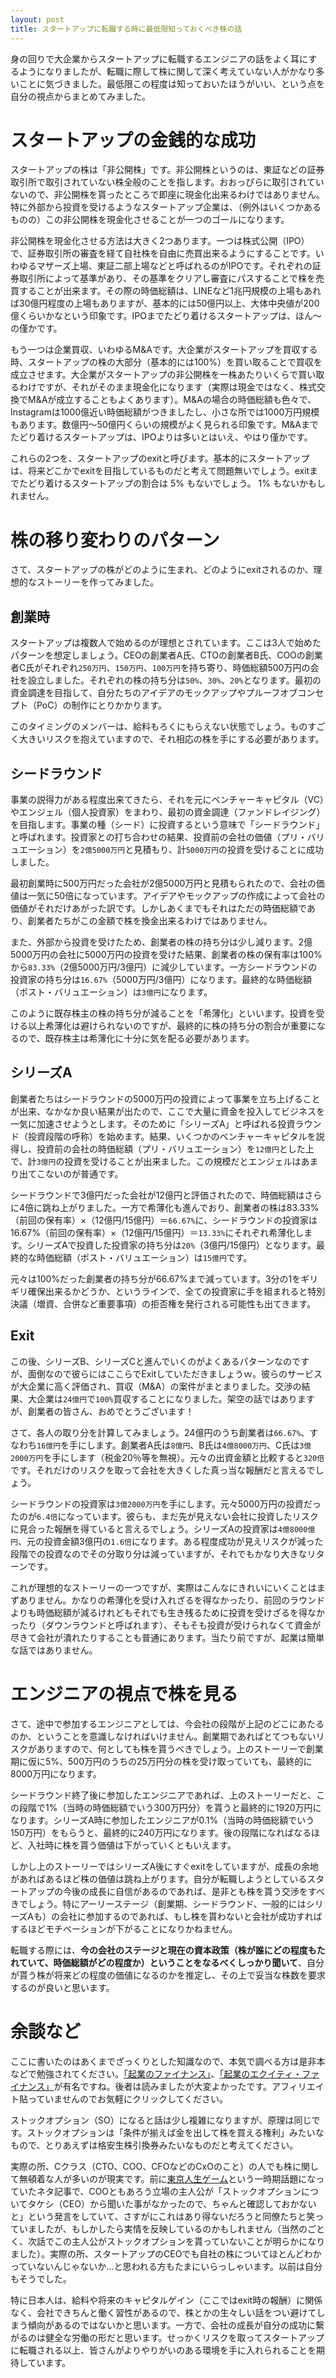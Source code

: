 ```yaml
---
layout: post
title: スタートアップに転職する時に最低限知っておくべき株の話
---
```

身の回りで大企業からスタートアップに転職するエンジニアの話をよく耳にするようになりましたが、転職に際して株に関して深く考えていない人がかなり多いことに気づきました。最低限この程度は知っておいたほうがいい、という点を自分の視点からまとめてみました。


# スタートアップの金銭的な成功

スタートアップの株は「非公開株」です。非公開株というのは、東証などの証券取引所で取引されていない株全般のことを指します。おおっぴらに取引されていないので、非公開株を貰ったところで即座に現金化出来るわけではありません。特に外部から投資を受けるようなスタートアップ企業は、（例外はいくつかあるものの）この非公開株を現金化させることが一つのゴールになります。

非公開株を現金化させる方法は大きく2つあります。一つは株式公開（IPO）で、証券取引所の審査を経て自社株を自由に売買出来るようにすることです。いわゆるマザーズ上場、東証二部上場などと呼ばれるのがIPOです。それぞれの証券取引所によって基準があり、その基準をクリアし審査にパスすることで株を売買することが出来ます。その際の時価総額は、LINEなど1兆円規模の上場もあれば30億円程度の上場もありますが、基本的には50億円以上、大体中央値が200億くらいかなという印象です。IPOまでたどり着けるスタートアップは、ほん〜の僅かです。

もう一つは企業買収、いわゆるM&Aです。大企業がスタートアップを買収する時、スタートアップの株の大部分（基本的には100%）を買い取ることで買収を成立させます。大企業がスタートアップの非公開株を一株あたりいくらで買い取るわけですが、それがそのまま現金化になります（実際は現金ではなく、株式交換でM&Aが成立することもよくあります）。M&Aの場合の時価総額も色々で、Instagramは1000億近い時価総額がつきましたし、小さな所では1000万円規模もあります。数億円〜50億円くらいの規模がよく見られる印象です。M&Aまでたどり着けるスタートアップは、IPOよりは多いとはいえ、やはり僅かです。

これらの2つを、スタートアップのexitと呼びます。基本的にスタートアップは、将来どこかでexitを目指しているものだと考えて問題無いでしょう。exitまでたどり着けるスタートアップの割合は 5% もないでしょう。 1% もないかもしれません。


# 株の移り変わりのパターン

さて、スタートアップの株がどのように生まれ、どのようにexitされるのか、理想的なストーリーを作ってみました。

## 創業時

スタートアップは複数人で始めるのが理想とされています。ここは3人で始めたパターンを想定しましょう。CEOの創業者A氏、CTOの創業者B氏、COOの創業者C氏がそれぞれ`250万円`、`150万円`、`100万円`を持ち寄り、時価総額500万円の会社を設立しました。それぞれの株の持ち分は`50%`、`30%`、`20%`となります。最初の資金調達を目指して、自分たちのアイデアのモックアップやプルーフオブコンセプト（PoC）の制作にとりかかります。

このタイミングのメンバーは、給料もろくにもらえない状態でしょう。ものすごく大きいリスクを抱えていますので、それ相応の株を手にする必要があります。

## シードラウンド

事業の説得力がある程度出来てきたら、それを元にベンチャーキャピタル（VC）やエンジェル（個人投資家）をまわり、最初の資金調達（ファンドレイジング）を目指します。事業の種（シード）に投資するという意味で「シードラウンド」と呼ばれます。投資家との打ち合わせの結果、投資前の会社の価値（プリ・バリュエーション）を`2億5000万円`と見積もり、計`5000万円`の投資を受けることに成功しました。

最初創業時に500万円だった会社が2億5000万円と見積もられたので、会社の価値は一気に50倍になっています。アイデアやモックアップの作成によって会社の価値がそれだけあがった訳です。しかしあくまでもそれはただの時価総額であり、創業者たちがこの金額で株を換金出来るわけではありません。

また、外部から投資を受けたため、創業者の株の持ち分は少し減ります。2億5000万円の会社に5000万円の投資を受けた結果、創業者の株の保有率は100%から`83.33%`（2億5000万円/3億円）に減少しています。一方シードラウンドの投資家の持ち分は`16.67%`（5000万円/3億円）になります。最終的な時価総額（ポスト・バリュエーション）は`3億円`になります。

このように既存株主の株の持ち分が減ることを「希薄化」といいます。投資を受ける以上希薄化は避けられないのですが、最終的に株の持ち分の割合が重要になるので、既存株主は希薄化に十分に気を配る必要があります。

## シリーズA

創業者たちはシードラウンドの5000万円の投資によって事業を立ち上げることが出来、なかなか良い結果が出たので、ここで大量に資金を投入してビジネスを一気に加速させようとします。そのために「シリーズA」と呼ばれる投資ラウンド（投資段階の呼称）を始めます。結果、いくつかのベンチャーキャピタルを説得し、投資前の会社の時価総額（プリ・バリュエーション）を`12億円`とした上で、計`3億円`の投資を受けることが出来ました。この規模だとエンジェルはあまり出てこないのが普通です。

シードラウンドで3億円だった会社が12億円と評価されたので、時価総額はさらに4倍に跳ね上がりました。一方で希薄化も進んでおり、創業者の株は83.33%（前回の保有率）×（12億円/15億円）＝`66.67%`に、シードラウンドの投資家は16.67%（前回の保有率）×（12億円/15億円）＝`13.33%`にそれぞれ希薄化します。シリーズAで投資した投資家の持ち分は`20%`（3億円/15億円）となります。最終的な時価総額（ポスト・バリュエーション）は`15億円`です。

元々は100%だった創業者の持ち分が66.67%まで減っています。3分の1をギリギリ確保出来るかどうか、というラインで、全ての投資家に手を組まれると特別決議（増資、合併など重要事項）の拒否権を発行される可能性も出てきます。

## Exit

この後、シリーズB、シリーズCと進んでいくのがよくあるパターンなのですが、面倒なので彼らにはここらでExitしていただきましょうｗ。彼らのサービスが大企業に高く評価され、買収（M&A）の案件がまとまりました。交渉の結果、大企業は`24億円`で`100%`買収することになりました。架空の話ではありますが、創業者の皆さん、おめでとうございます！

さて、各人の取り分を計算してみましょう。24億円のうち創業者は`66.67%`、すなわち`16億円`を手にします。創業者A氏は`8億円`、B氏は`4億8000万円`、C氏は`3億2000万円`を手にします（税金20％等を無視）。元々の出資金額と比較すると`320倍`です。それだけのリスクを取って会社を大きくした真っ当な報酬だと言えるでしょう。

シードラウンドの投資家は`3億2000万円`を手にします。元々5000万円の投資だったのが`6.4倍`になっています。彼らも、まだ先が見えない会社に投資したリスクに見合った報酬を得ていると言えるでしょう。シリーズAの投資家は`4億8000億円`、元の投資金額3億円の`1.6倍`になります。ある程度成功が見えリスクが減った段階での投資なのでその分取り分は減っていますが、それでもかなり大きなリターンです。

これが理想的なストーリーの一つですが、実際はこんなにきれいにいくことはまずありません。かなりの希薄化を受け入れざるを得なかったり、前回のラウンドよりも時価総額が減るけれどもそれでも生き残るために投資を受けざるを得なかったり（ダウンラウンドと呼ばれます）、そもそも投資が受けられなくて資金が尽きて会社が潰れたりすることも普通にあります。当たり前ですが、起業は簡単な話ではありません。

# エンジニアの視点で株を見る

さて、途中で参加するエンジニアとしては、今会社の段階が上記のどこにあたるのか、ということを意識しなければいけません。創業期であればとてつもないリスクがありますので、何としても株を貰うべきでしょう。上のストーリーで創業期に仮に5%、500万円のうちの25万円分の株を受け取っていても、最終的に8000万円になります。

シードラウンド終了後に参加したエンジニアであれば、上のストーリーだと、この段階で1%（当時の時価総額でいう300万円分）を貰うと最終的に1920万円になります。シリーズA時に参加したエンジニアが0.1%（当時の時価総額でいう150万円）をもらうと、最終的に240万円になります。後の段階になればなるほど、入社時に株を貰う価値は下がっていくともいえます。

しかし上のストーリーではシリーズA後にすぐexitをしていますが、成長の余地があればあるほど株の価値は跳ね上がります。自分が転職しようとしているスタートアップの今後の成長に自信があるのであれば、是非とも株を貰う交渉をすべきでしょう。特にアーリーステージ（創業期、シードラウンド、一般的にはシリーズAも）の会社に参加するのであれば、もし株を貰わないと会社が成功すればするほどモチベーションが下がることになりかねません。

転職する際には、**今の会社のステージと現在の資本政策（株が誰にどの程度もたれていて、時価総額がどの程度か）ということをなるべくしっかり聞いて**、自分が貰う株が将来どの程度の価値になるのかを推定し、その上で妥当な株数を要求するのが良いと思います。

# 余談など

ここに書いたのはあくまでざっくりとした知識なので、本気で調べる方は是非本などで勉強されてください。[「起業のファイナンス」](https://www.amazon.co.jp/dp/4534052456)、[「起業のエクイティ・ファイナンス」](https://www.amazon.co.jp/dp/4478028257/)が有名ですね。後者は読みましたが大変よかったです。アフィリエイト貼っていませんのでお気軽にクリックしてください。

ストックオプション（SO）になると話は少し複雑になりますが、原理は同じです。ストックオプションは「条件が揃えば金を出して株を買える権利」みたいなもので、とりあえずは格安生株引換券みたいなものだと考えてください。

実際の所、Cクラス（CTO、COO、CFOなどのCxOのこと）の人でも株に関して無頓着な人が多いのが現実です。前に[東京人生ゲーム](https://tokyo-calendar.jp/article/5086?page=3)という一時期話題になっていたネタ記事で、COOともあろう立場の主人公が「ストックオプションについてタケシ（CEO）から聞いた事がなかったので、ちゃんと確認しておかないと」という発言をしていて、さすがにこれはあり得ないだろうと同僚たちと笑っていましたが、もしかしたら実情を反映しているのかもしれません（当然のごとく、次話でこの主人公がストックオプションを貰っていないことが明らかになりました）。実際の所、スタートアップのCEOでも自社の株についてほとんどわかっていないんじゃないか…と思われる方もたまにいらっしゃいます。以前は自分もそうでした。

特に日本人は、給料や将来のキャピタルゲイン（ここではexit時の報酬）に関係なく、会社できちんと働く習性があるので、株とかの生々しい話をつい避けてしまう傾向があるのではないかと思います。一方で、会社の成長が自分の成功に繋がるのは健全な労働の形だと思います。せっかくリスクを取ってスタートアップに転職される以上、皆さんがよりやりがいのある環境を手に入れられることを期待しています。
